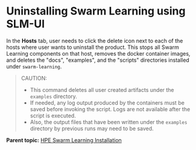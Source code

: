 # Uninstalling Swarm Learning using SLM-UI

In the **Hosts** tab, user needs to click the delete icon next to each of the hosts where user wants to uninstall the product. This stops all Swarm Learning components on that host, removes the docker container images, and deletes the "docs", "examples", and the "scripts" directories installed under `swarm-learning`.

<blockquote>
CAUTION:

-   This command deletes all user created artifacts under the `examples` directory.
-   If needed, any log output produced by the containers must be saved before invoking the script. Logs are not available after the script is executed.
-   Also, the output files that have been written under the `examples` directory by previous runs may need to be saved.
</blockquote>

**Parent topic:** [HPE Swarm Learning Installation](HPE_Swarm_Learning_installation.md)


